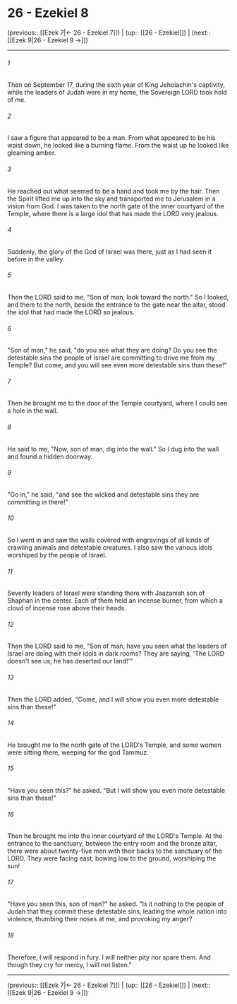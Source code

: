 # 26 - Ezekiel 8

(previous:: [[Ezek 7|← 26 - Ezekiel 7]]) | (up:: [[26 - Ezekiel]]) | (next:: [[Ezek 9|26 - Ezekiel 9 →]])

***


###### 1 
Then on September 17, during the sixth year of King Jehoiachin's captivity, while the leaders of Judah were in my home, the Sovereign LORD took hold of me. 

###### 2 
I saw a figure that appeared to be a man. From what appeared to be his waist down, he looked like a burning flame. From the waist up he looked like gleaming amber. 

###### 3 
He reached out what seemed to be a hand and took me by the hair. Then the Spirit lifted me up into the sky and transported me to Jerusalem in a vision from God. I was taken to the north gate of the inner courtyard of the Temple, where there is a large idol that has made the LORD very jealous. 

###### 4 
Suddenly, the glory of the God of Israel was there, just as I had seen it before in the valley. 

###### 5 
Then the LORD said to me, "Son of man, look toward the north." So I looked, and there to the north, beside the entrance to the gate near the altar, stood the idol that had made the LORD so jealous. 

###### 6 
"Son of man," he said, "do you see what they are doing? Do you see the detestable sins the people of Israel are committing to drive me from my Temple? But come, and you will see even more detestable sins than these!" 

###### 7 
Then he brought me to the door of the Temple courtyard, where I could see a hole in the wall. 

###### 8 
He said to me, "Now, son of man, dig into the wall." So I dug into the wall and found a hidden doorway. 

###### 9 
"Go in," he said, "and see the wicked and detestable sins they are committing in there!" 

###### 10 
So I went in and saw the walls covered with engravings of all kinds of crawling animals and detestable creatures. I also saw the various idols worshiped by the people of Israel. 

###### 11 
Seventy leaders of Israel were standing there with Jaazaniah son of Shaphan in the center. Each of them held an incense burner, from which a cloud of incense rose above their heads. 

###### 12 
Then the LORD said to me, "Son of man, have you seen what the leaders of Israel are doing with their idols in dark rooms? They are saying, 'The LORD doesn't see us; he has deserted our land!'" 

###### 13 
Then the LORD added, "Come, and I will show you even more detestable sins than these!" 

###### 14 
He brought me to the north gate of the LORD's Temple, and some women were sitting there, weeping for the god Tammuz. 

###### 15 
"Have you seen this?" he asked. "But I will show you even more detestable sins than these!" 

###### 16 
Then he brought me into the inner courtyard of the LORD's Temple. At the entrance to the sanctuary, between the entry room and the bronze altar, there were about twenty-five men with their backs to the sanctuary of the LORD. They were facing east, bowing low to the ground, worshiping the sun! 

###### 17 
"Have you seen this, son of man?" he asked. "Is it nothing to the people of Judah that they commit these detestable sins, leading the whole nation into violence, thumbing their noses at me, and provoking my anger? 

###### 18 
Therefore, I will respond in fury. I will neither pity nor spare them. And though they cry for mercy, I will not listen."

***

(previous:: [[Ezek 7|← 26 - Ezekiel 7]]) | (up:: [[26 - Ezekiel]]) | (next:: [[Ezek 9|26 - Ezekiel 9 →]])
